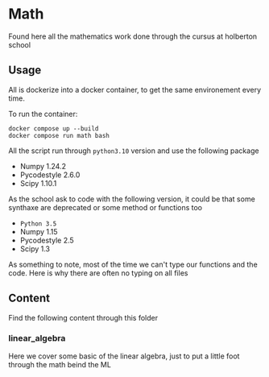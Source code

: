 # Math

Found here all the mathematics work done through the cursus at holberton school

## Usage
All is dockerize into a docker container, to get the same environement every time.

To run the container:
```
docker compose up --build
docker compose run math bash
```

All the script run through `python3.10` version and use the following package
* Numpy 1.24.2
* Pycodestyle 2.6.0
* Scipy 1.10.1

As the school ask to code with the following version, it could be that some synthaxe are deprecated or some method or functions too
* `Python 3.5`
* Numpy 1.15
* Pycodestyle 2.5
* Scipy 1.3

As something to note, most of the time we can't type our functions and the code. Here is why there are often no typing on all files

## Content
Find the following content through this folder
### linear_algebra
Here we cover some basic of the linear algebra, just to put a little foot through the math beind the ML
